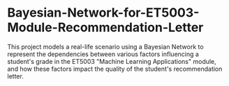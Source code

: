 # Bayesian-Network-for-ET5003-Module-Recommendation-Letter
This project models a real-life scenario using a Bayesian Network to represent the dependencies between various factors influencing a student's grade in the ET5003 "Machine Learning Applications" module, and how these factors impact the quality of the student's recommendation letter.
